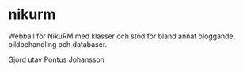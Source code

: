nikurm
======
Webball för NikuRM med klasser och stöd för bland annat bloggande, bildbehandling och databaser.

Gjord utav Pontus Johansson
